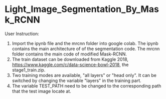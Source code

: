 # Light_Image_Segmentation_By_Mask_RCNN
User Instruction:
1. Import the ipynb file and the mrcnn folder into google colab. The ipynb contains the main architecture of of the segmentation code. The mrcnn folder contains the main code of modified Mask-RCNN. 
2. The train dataset can be downloaded from Kaggle 2018, https://www.kaggle.com/c/data-science-bowl-2018, the stage1_train.zip.
3. Two training modes are available, "all layers" or "head only". It can be switched by changing the variable "layers" in the training part.
4. The variable TEST_PATH need to be changed to the corresponding path that the test image locate at.
